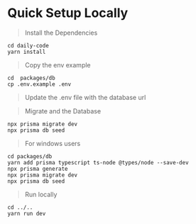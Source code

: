 # Quick Setup Locally

> Install the Dependencies
```
cd daily-code
yarn install
```
> Copy the env example
```
cd  packages/db
cp .env.example .env
```
>Update the .env file with the database url

> Migrate and the Database
```
npx prisma migrate dev
npx prisma db seed
```
> For windows users
```
cd packages/db
yarn add prisma typescript ts-node @types/node --save-dev
npx prisma generate
npx prisma migrate dev
npx prisma db seed
```

> Run locally
```
cd ../..
yarn run dev
```